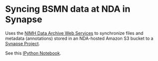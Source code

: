 # Syncing BSMN data at NDA in Synapse

Uses the [NIMH Data Archive Web Services](https://data-archive.nimh.nih.gov/API) to synchronize files and metadata (annotations) stored in an NDA-hosted Amazon S3 bucket to a [Synapse Project](https://www.synapse.org/bsmn_private).

See this [IPython Notebook](NDAR_Data_from_GUID_API.ipynb).
